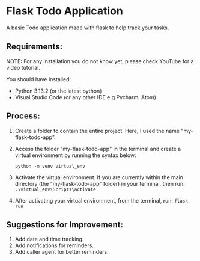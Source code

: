 # Flask Todo Application

A basic Todo application made with flask to help track your tasks.

## Requirements:

NOTE: For any installation you do not know yet, please check YouTube for a video tutorial.

You should have installed:

- Python 3.13.2 (or the latest python)
- Visual Studio Code (or any other IDE e.g Pycharm, Atom)

## Process:

1. Create a folder to contain the entire project. Here, I used the name "my-flask-todo-app".

2. Access the folder "my-flask-todo-app" in the terminal and create a virtual environment by running the syntax below:

   `python -m venv virtual_env`

3. Activate the virtual environment. If you are currently within the main directory (the "my-flask-todo-app" folder) in your terminal, then run:
   `.\virtual_env\Scripts\activate`

4. After activating your virtual environment, from the terminal, run:
   `flask run`

## Suggestions for Improvement:

1. Add date and time tracking.
2. Add notifications for reminders.
3. Add caller agent for better reminders.
